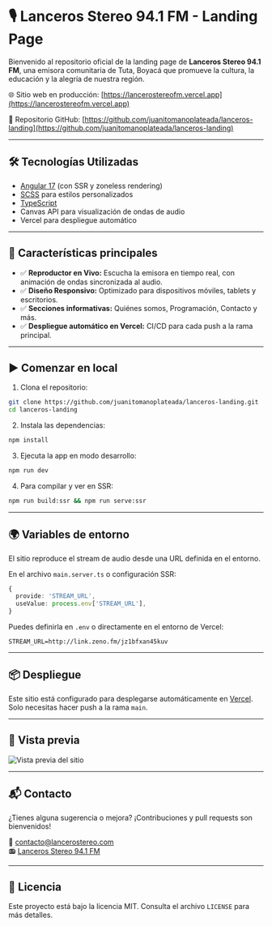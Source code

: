 # 🎙️ Lanceros Stereo 94.1 FM - Landing Page

Bienvenido al repositorio oficial de la landing page de **Lanceros Stereo 94.1 FM**, una emisora comunitaria de Tuta, Boyacá que promueve la cultura, la educación y la alegría de nuestra región.

🌐 Sitio web en producción: [https://lancerostereofm.vercel.app](https://lancerostereofm.vercel.app)

📁 Repositorio GitHub: [https://github.com/juanitomanoplateada/lanceros-landing](https://github.com/juanitomanoplateada/lanceros-landing)

---

## 🛠️ Tecnologías Utilizadas

- [Angular 17](https://angular.io/) (con SSR y zoneless rendering)
- [SCSS](https://sass-lang.com/) para estilos personalizados
- [TypeScript](https://www.typescriptlang.org/)
- Canvas API para visualización de ondas de audio
- Vercel para despliegue automático

---

## 🚀 Características principales

- ✅ **Reproductor en Vivo:** Escucha la emisora en tiempo real, con animación de ondas sincronizada al audio.
- ✅ **Diseño Responsivo:** Optimizado para dispositivos móviles, tablets y escritorios.
- ✅ **Secciones informativas:** Quiénes somos, Programación, Contacto y más.
- ✅ **Despliegue automático en Vercel:** CI/CD para cada push a la rama principal.

---

## ▶️ Comenzar en local

1. Clona el repositorio:

```bash
git clone https://github.com/juanitomanoplateada/lanceros-landing.git
cd lanceros-landing
```

2. Instala las dependencias:

```bash
npm install
```

3. Ejecuta la app en modo desarrollo:

```bash
npm run dev
```

4. Para compilar y ver en SSR:

```bash
npm run build:ssr && npm run serve:ssr
```

---

## 🌍 Variables de entorno

El sitio reproduce el stream de audio desde una URL definida en el entorno.

En el archivo `main.server.ts` o configuración SSR:

```ts
{
  provide: 'STREAM_URL',
  useValue: process.env['STREAM_URL'],
}
```

Puedes definirla en `.env` o directamente en el entorno de Vercel:

```
STREAM_URL=http://link.zeno.fm/jz1bfxan45kuv
```

---

## 📦 Despliegue

Este sitio está configurado para desplegarse automáticamente en [Vercel](https://vercel.com/). Solo necesitas hacer push a la rama `main`.

---

## 📸 Vista previa

![Vista previa del sitio](./src/assets/preview.jpg) <!-- Si agregas un preview -->

---

## 📬 Contacto

¿Tienes alguna sugerencia o mejora? ¡Contribuciones y pull requests son bienvenidos!

📧 contacto@lancerostereo.com  
📻 [Lanceros Stereo 94.1 FM](https://lancerostereofm.vercel.app)

---

## 📝 Licencia

Este proyecto está bajo la licencia MIT. Consulta el archivo `LICENSE` para más detalles.

